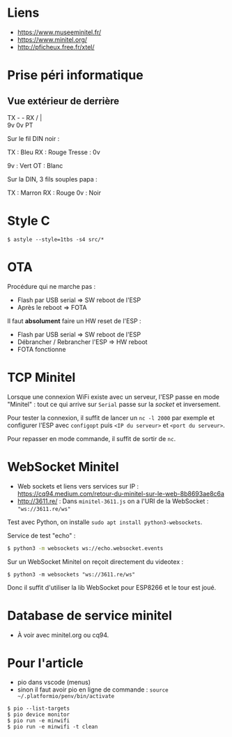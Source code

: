 # Liens

* <https://www.museeminitel.fr/>
* <https://www.minitel.org/>
* <http://pficheux.free.fr/xtel/>

# Prise péri informatique

## Vue extérieur de derrière


TX -     - RX
    / | \
 9v   0v  PT


Sur le fil DIN noir :

TX : Bleu
RX : Rouge
Tresse : 0v

9v : Vert
OT : Blanc

Sur la DIN, 3 fils souples papa :

TX : Marron
RX : Rouge
0v : Noir

# Style C

```
$ astyle --style=1tbs -s4 src/*
```

# OTA

Procédure qui ne marche pas :

* Flash par USB serial => SW reboot de l'ESP
* Après le reboot => FOTA

Il faut **absolument** faire un HW reset de l'ESP :

* Flash par USB serial => SW reboot de l'ESP
* Débrancher / Rebrancher l'ESP => HW reboot
* FOTA fonctionne

# TCP Minitel

Lorsque une connexion WiFi existe avec un serveur, l'ESP passe en mode "Minitel" :
tout ce qui arrive sur `Serial` passe sur la _socket_ et inversement.

Pour tester la connexion, il suffit de lancer un `nc -l 2000` par exemple et
configurer l'ESP avec `configopt` puis `<IP du serveur>` et `<port du serveur>`.

Pour repasser en mode commande, il suffit de sortir de `nc`.

# WebSocket Minitel

* Web sockets et liens vers services sur IP :
<https://cq94.medium.com/retour-du-minitel-sur-le-web-8b8693ae8c6a>
* <http://3611.re/> : Dans `minitel-3611.js` on a l'URI de la WebSocket :
  `"ws://3611.re/ws"`

Test avec Python, on installe `sudo apt install python3-websockets`.

Service de test "echo" :

```sh
$ python3 -m websockets ws://echo.websocket.events
```

Sur un WebSocket Minitel on reçoit directement du videotex :

```
$ python3 -m websockets "ws://3611.re/ws"
```

Donc il suffit d'utiliser la lib WebSocket pour ESP8266 et le tour est joué.

# Database de service minitel

* À voir avec minitel.org ou cq94.

# Pour l'article

* pio dans vscode (menus)
* sinon il faut avoir pio en ligne de commande : `source ~/.platformio/penv/bin/activate`

```
$ pio --list-targets
$ pio device monitor
$ pio run -e minwifi
$ pio run -e minwifi -t clean
```
